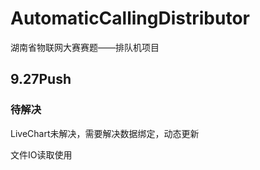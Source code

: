 # AutomaticCallingDistributor
湖南省物联网大赛赛题——排队机项目
## 9.27Push
### 待解决
 LiveChart未解决，需要解决数据绑定，动态更新 

 文件IO读取使用